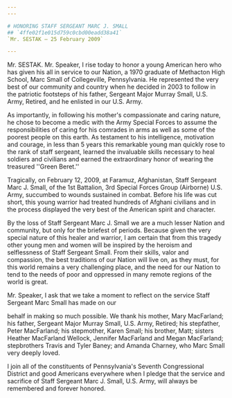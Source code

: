 ```yaml
---
---

# HONORING STAFF SERGEANT MARC J. SMALL
## `4ffe02f1e015d759c0cbd00eadd38a41`
`Mr. SESTAK — 25 February 2009`

---
```



Mr. SESTAK. Mr. Speaker, I rise today to honor a young American hero 
who has given his all in service to our Nation, a 1970 graduate of 
Methacton High School, Marc Small of Collegeville, Pennsylvania. He 
represented the very best of our community and country when he decided 
in 2003 to follow in the patriotic footsteps of his father, Sergeant 
Major Murray Small, U.S. Army, Retired, and he enlisted in our U.S. 
Army.

As importantly, in following his mother's compassionate and caring 
nature, he chose to become a medic with the Army Special Forces to 
assume the responsibilities of caring for his comrades in arms as well 
as some of the poorest people on this earth. As testament to his 
intelligence, motivation and courage, in less than 5 years this 
remarkable young man quickly rose to the rank of staff sergeant, 
learned the invaluable skills necessary to heal soldiers and civilians 
and earned the extraordinary honor of wearing the treasured ''Green 
Beret.''

Tragically, on February 12, 2009, at Faramuz, Afghanistan, Staff 
Sergeant Marc J. Small, of the 1st Battalion, 3rd Special Forces Group 
(Airborne) U.S. Army, succumbed to wounds sustained in combat. Before 
his life was cut short, this young warrior had treated hundreds of 
Afghani civilians and in the process displayed the very best of the 
American spirit and character.

By the loss of Staff Sergeant Marc J. Small we are a much lesser 
Nation and community, but only for the briefest of periods. Because 
given the very special nature of this healer and warrior, I am certain 
that from this tragedy other young men and women will be inspired by 
the heroism and selflessness of Staff Sergeant Small. From their 
skills, valor and compassion, the best traditions of our Nation will 
live on, as they must, for this world remains a very challenging place, 
and the need for our Nation to tend to the needs of poor and oppressed 
in many remote regions of the world is great.

Mr. Speaker, I ask that we take a moment to reflect on the service 
Staff Sergeant Marc Small has made on our


behalf in making so much possible. We thank his mother, Mary 
MacFarland; his father, Sergeant Major Murray Small, U.S. Army, 
Retired; his stepfather, Peter MacFarland; his stepmother, Karen Small; 
his brother, Matt; sisters Heather MacFarland Wellock, Jennifer 
MacFarland and Megan MacFarland; stepbrothers Travis and Tyler Baney; 
and Amanda Charney, who Marc Small very deeply loved.

I join all of the constituents of Pennsylvania's Seventh 
Congressional District and good Americans everywhere when I pledge that 
the service and sacrifice of Staff Sergeant Marc J. Small, U.S. Army, 
will always be remembered and forever honored.
